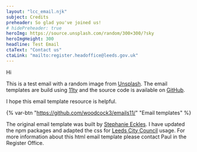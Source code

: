 ```yaml
---
layout: "lcc_email.njk"
subject: Credits
preheader: So glad you've joined us!
# hidePreheader: true
heroImg: https://source.unsplash.com/random/300×300/?sky
heroImgHeight: 300
headline: Test Email
ctaText: "Contact us"
ctaLink: "mailto:register.headoffice@leeds.gov.uk"
---
```


Hi

This is a test email with a random image from [Unsplash](https://unsplash.com/). The email templates are build using [11ty](https://11ty.dev) and the source code is available on [GitHub](https://github.com/woodcock3/lcc11-emails).

I hope this email template resource is helpful.

{% var-btn "https://github.com/woodcock3/emails11/" "Email templates" %}

The original email template was built by [Stephanie Eckles](https://11ty.rocks/#email-generator). I have updated the npm packages and adapted the css for [Leeds City Council](https://www.leeds.gov.uk/) usage. For more information about this html email template please contact Paul in the Register Office.
